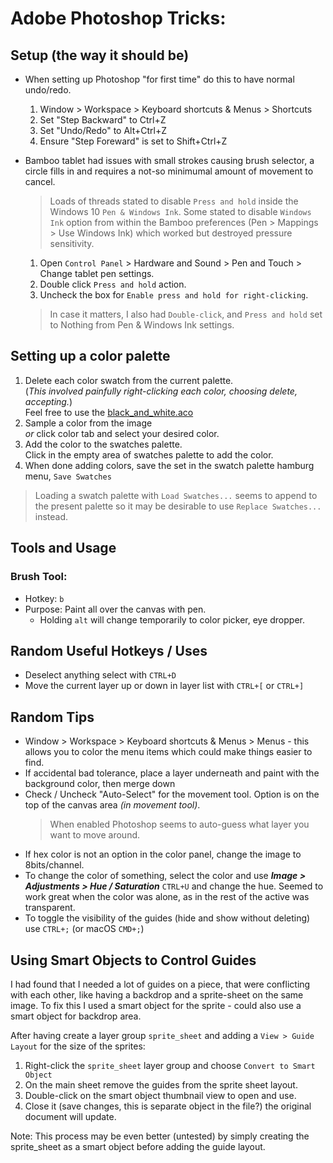 # Adobe Photoshop Tricks:

## Setup (the way it should be)
- When setting up Photoshop "for first time" do this to have normal undo/redo.
  1. Window > Workspace > Keyboard shortcuts & Menus > Shortcuts
  2. Set "Step Backward" to Ctrl+Z
  3. Set "Undo/Redo" to Alt+Ctrl+Z
  4. Ensure "Step Foreward" is set to Shift+Ctrl+Z
- Bamboo tablet had issues with small strokes causing brush selector, a circle fills in and requires a not-so minimumal amount of movement to cancel.
  > Loads of threads stated to disable `Press and hold` inside the Windows 10 `Pen & Windows Ink`. Some stated to disable `Windows Ink` option from within the Bamboo preferences (Pen > Mappings > Use Windows Ink) which worked but destroyed pressure sensitivity.

  1. Open `Control Panel` > Hardware and Sound > Pen and Touch > Change tablet pen settings.
  2. Double click `Press and hold` action.
  3. Uncheck the box for `Enable press and hold for right-clicking`.

  > In case it matters, I also had `Double-click`, and `Press and hold` set to Nothing from Pen & Windows Ink settings.


## Setting up a color palette
1. Delete each color swatch from the current palette.  
(_This involved painfully right-clicking each color, choosing delete, accepting._)  
Feel free to use the [black_and_white.aco](../config/adobe_photoshop/black_and_white.aco)
2. Sample a color from the image  
_or_ click color tab and select your desired color.
3. Add the color to the swatches palette.  
Click in the empty area of swatches palette to add the color.
4. When done adding colors, save the set in the swatch palette hamburg menu, `Save Swatches`

> Loading a swatch palette with `Load Swatches...` seems to append to the present palette so it may be desirable to use `Replace Swatches...` instead.

## Tools and Usage

### Brush Tool:
- Hotkey: `b`
- Purpose: Paint all over the canvas with pen.
	- Holding `alt` will change temporarily to color picker, eye dropper.

## Random Useful Hotkeys / Uses
- Deselect anything select with `CTRL+D`
- Move the current layer up or down in layer list with `CTRL+[` or `CTRL+]`

## Random Tips
- Window > Workspace > Keyboard shortcuts & Menus > Menus - this allows you to color the menu items which could make things easier to find.
- If accidental bad tolerance, place a layer underneath and paint with the background color, then merge down
- Check / Uncheck "Auto-Select" for the movement tool. Option is on the top of the canvas area _(in movement tool)_.
	> When enabled Photoshop seems to auto-guess what layer you want to move around.
- If hex color is not an option in the color panel, change the image to 8bits/channel.
- To change the color of something, select the color and use **_Image > Adjustments > Hue / Saturation_** `CTRL+U` and change the hue. Seemed to work great when the color was alone, as in the rest of the active was transparent.
- To toggle the visibility of the guides (hide and show without deleting) use `CTRL+;` (or macOS `CMD+;`)

## Using Smart Objects to Control Guides

I had found that I needed a lot of guides on a piece, that were conflicting with each other, like having a backdrop and a sprite-sheet on the same image. To fix this I used a smart object for the sprite - could also use a smart object for backdrop area.

After having create a layer group `sprite_sheet` and adding a `View > Guide Layout` for the size of the sprites:

1. Right-click the `sprite_sheet` layer group and choose `Convert to Smart Object`
2. On the main sheet remove the guides from the sprite sheet layout.
3. Double-click on the smart object thumbnail view to open and use.
4. Close it (save changes, this is separate object in the file?) the original document will update.

Note: This process may be even better (untested) by simply creating the sprite_sheet as a smart object before adding the guide layout.
